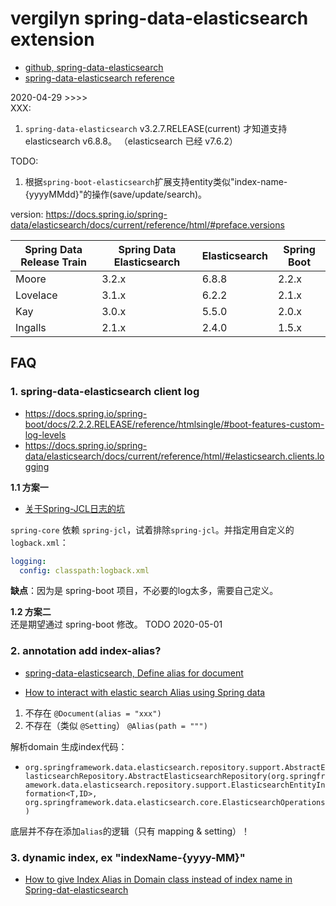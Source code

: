 # vergilyn spring-data-elasticsearch extension

+ [github, spring-data-elasticsearch](https://github.com/spring-projects/spring-data-elasticsearch)
+ [spring-data-elasticsearch reference](https://spring.io/projects/spring-data-elasticsearch/)

2020-04-29 >>>>  
XXX: 
1. `spring-data-elasticsearch` v3.2.7.RELEASE(current) 才知道支持 elasticsearch v6.8.8。
（elasticsearch 已经 v7.6.2）

TODO:  
1. 根据`spring-boot-elasticsearch`扩展支持entity类似"index-name-{yyyyMMdd}"的操作(save/update/search)。


version: <https://docs.spring.io/spring-data/elasticsearch/docs/current/reference/html/#preface.versions>  

| Spring Data Release Train | Spring Data Elasticsearch | Elasticsearch | Spring Boot |
| --------- | ----- | ---- | ---- |
| Moore | 3.2.x | 6.8.8 | 2.2.x |
| Lovelace | 3.1.x | 6.2.2 | 2.1.x |
| Kay | 3.0.x | 5.5.0 | 2.0.x |
| Ingalls | 2.1.x | 2.4.0 | 1.5.x |



## FAQ

### 1. spring-data-elasticsearch client log
- <https://docs.spring.io/spring-boot/docs/2.2.2.RELEASE/reference/htmlsingle/#boot-features-custom-log-levels>
- <https://docs.spring.io/spring-data/elasticsearch/docs/current/reference/html/#elasticsearch.clients.logging>


**1.1 方案一**  
- [关于Spring-JCL日志的坑](https://www.jianshu.com/p/e254c4783a5d)

`spring-core` 依赖 `spring-jcl`，试着排除`spring-jcl`。并指定用自定义的`logback.xml`：  
```yaml
logging:
  config: classpath:logback.xml
```

**缺点**：因为是 spring-boot 项目，不必要的log太多，需要自己定义。

**1.2 方案二**  
还是期望通过 spring-boot 修改。
TODO 2020-05-01 

### 2. annotation add index-alias?
+ [spring-data-elasticsearch, Define alias for document](https://jira.spring.io/browse/DATAES-192)
- [How to interact with elastic search Alias using Spring data](https://stackoverflow.com/questions/32015592/how-to-interact-with-elastic-search-alias-using-spring-data)

1. 不存在 `@Document(alias = "xxx")`
2. 不存在（类似 `@Setting`） `@Alias(path = """)` 

解析domain 生成index代码：  
- `org.springframework.data.elasticsearch.repository.support.AbstractElasticsearchRepository.AbstractElasticsearchRepository(org.springframework.data.elasticsearch.repository.support.ElasticsearchEntityInformation<T,ID>, org.springframework.data.elasticsearch.core.ElasticsearchOperations)`

底层并不存在添加`alias`的逻辑（只有 mapping & setting）！

### 3. dynamic index, ex "indexName-{yyyy-MM}"
- [How to give Index Alias in Domain class instead of index name in Spring-dat-elasticsearch](https://stackoverflow.com/questions/51648942/how-to-give-index-alias-in-domain-class-instead-of-index-name-in-spring-dat-elas)